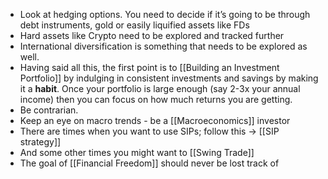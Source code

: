 - Look at hedging options. You need to decide if it’s going to be through debt instruments, gold or easily liquified assets like FDs 
- Hard assets like Crypto need to be explored and tracked further
- International diversification is something that needs to be explored as well. 
- Having said all this, the first point is to [[Building an Investment Portfolio]] by indulging in consistent investments and savings by making it a **habit**. Once your portfolio is large enough (say 2-3x your annual income) then you can focus on how much returns you are getting. 
- Be contrarian. 
- Keep an eye on macro trends - be a [[Macroeconomics]] investor
- There are times when you want to use SIPs; follow this -> [[SIP strategy]]
- And some other times you might want to [[Swing Trade]]
- The goal of [[Financial Freedom]] should never be lost track of